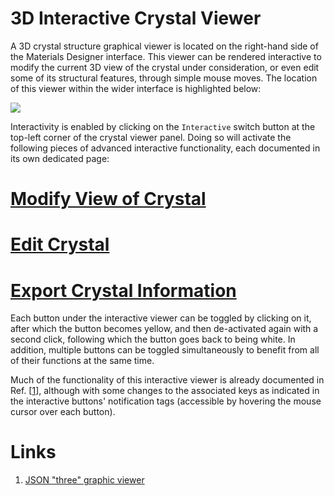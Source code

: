 # 3D Interactive Crystal Viewer

A 3D crystal structure graphical viewer is located on the right-hand side of the Materials Designer interface. This viewer can be rendered interactive to modify the current 3D view of the crystal under consideration, or even edit some of its structural features, through simple mouse moves. The location of this viewer within the wider interface is highlighted below:

<img src="/images/3D-viewer.png"/>

Interactivity is enabled by clicking on the `Interactive` switch button <i class="zmdi zmdi-power zmdi-hc-border"></i> at the top-left corner of the crystal viewer panel. Doing so will activate the following pieces of advanced interactive functionality, each documented in its own dedicated page:
 
# [Modify View of Crystal](viewer-view.md)  

# [Edit Crystal](viewer-edit.md)  

# [Export Crystal Information](viewer-export.md)  
   
Each button under the interactive viewer can be toggled by clicking on it, after which the button becomes yellow, and then de-activated again with a second click, following which the button goes back to being white. In addition, multiple buttons can be toggled simultaneously to benefit from all of their functions at the same time. 

Much of the functionality of this interactive viewer is already documented in Ref. [[1](#links)], although with some changes to the associated keys as indicated in the interactive buttons' notification tags (accessible by hovering the mouse cursor over each button).  

# Links

1. [JSON "three" graphic viewer](https://threejs.org/examples/misc_controls_transform.html)
